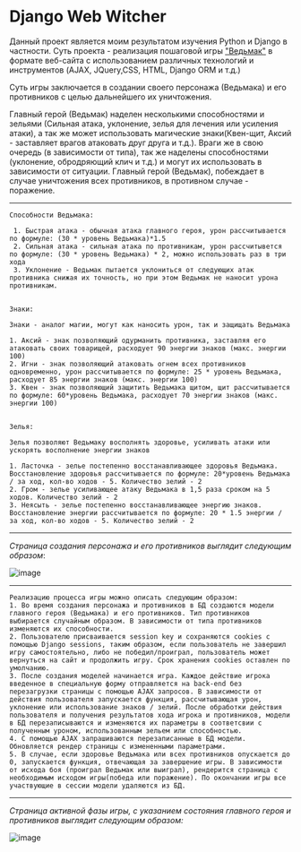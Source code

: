 # Django Web Witcher
 Данный проект является моим результатом изучения Python и Django в частности. Суть проекта - реализация пошаговой игры ["Ведьмак"](https://github.com/staywithme47/the_witcher_project) в формате веб-сайта с использованием различных технологий и инструментов (AJAX, JQuery,CSS, HTML, Django ORM и т.д.)
 
 Суть игры заключается в создании своего персонажа (Ведьмака) и его противников с целью дальнейшего их уничтожения. 
 
 Главный герой (Ведьмак) наделен несколькими способностями и зельями (Сильная атака, уклонение, зелья для лечения или усиления атаки), а так же может использовать магические знаки(Квен-щит, Аксий - заставляет врагов атаковать друг друга и т.д.). Враги же в свою очередь (в зависимости от типа), так же наделены способностями (уклонение, обродряющий клич и т.д.) и могут их использовать в зависимости от ситуации. Главный герой (Ведьмак), побеждает в случае уничтожения всех противников, в противном случае - поражение.
 
 
 ---
 ```
 Способности Ведьмака:
 
  1. Быстрая атака - обычная атака главного героя, урон рассчитывается по формуле: (30 * уровень Ведьмака)*1.5
  2. Сильная атака - сильная атака по противникам, урон рассчитывется по формуле: (30 * уровень Ведьмака) * 2, можно использовать раз в три хода
  3. Уклонение - Ведьмак пытается уклониться от следующих атак противника снижая их точность, но при этом Ведьмак не наносит урона противникам.
 
 
 Знаки:
 
 Знаки - аналог магии, могут как наносить урон, так и защищать Ведьмака
 
 1. Аксий - знак позволяющий одурманить противника, заставляя его атаковать своих товарищей, расходует 90 энергии знаков (макс. энергии 100)
 2. Игни - знак позволяющий атаковать огнем всех противников одновременно, урон рассчитывается по формуле: 25 * уровень Ведьмака, расходует 85 энергии знаков (макс. энергии 100)
 3. Квен - знак позволяющий защитить Ведьмака щитом, щит рассчитывается по формуле: 60*уровень Ведьмака, расходует 70 энергии знаков (макс. энергии 100)
 
 
 Зелья:
 
 Зелья позволяют Ведьмаку восполнять здоровье, усиливать атаки или ускорять восполнение энергии знаков
 
 1. Ласточка - зелье постепенно восстанавливающее здоровья Ведьмака. Восстановление здоровья рассчитывается по формуле: 20*уровень Ведьмака / за ход, кол-во ходов - 5. Количество зелий - 2
 2. Гром - зелье усиливающее атаку Ведьмака в 1,5 раза сроком на 5 ходов. Количество зелий - 2
 3. Неясыть - зелье постепенно восстанавливающее энергию знаков. Восстановление энергии рассчитывается по формуле: 20 * 1.5 энергии / за ход, кол-во ходов - 5. Количество зелий - 2 
 ```
 ---
 
 
 *Страница создания персонажа и его противников выглядит следующим образом*:
 
 ![image](https://user-images.githubusercontent.com/69643765/154846515-8f04fce9-35b4-4a28-893f-710274d7654c.png)

 ---
 ```
 Реализацию процесса игры можно описать следующим образом:
 1. Во время создания персонажа и противников в БД создаются модели главного героя (Ведьмака) и его противников. Тип противников выбирается случайным образом. В зависимости от типа противников изменяются их способности.
 2. Пользователю присваивается session key и сохраняются cookies с помощью Django sessions, таким образом, если пользователь не завершил игру самостоятельно, либо не победил/проиграл, пользователь может вернуться на сайт и продолжить игру. Срок хранения cookies оставлен по умолчанию.
 3. После создания моделей начинается игра. Каждое действие игрока введенное в специальную форму отправляется на back-end без перезагрузки страницы с помощью AJAX запросов. В зависимости от действия пользователя запускается функция, рассчитывающая урон, уклонение или использование знаков / зелий. После обработки действия пользователя и получения результатов хода игрока и противников, модели в БД перезаписываются и изменяются их параметры в соответсвии с полученным уроном, использованным зельем или способностью.
 4. С помощью AJAX запрашиваются перезаписанные в БД модели. Обновляется рендер страницы с измененными параметрами.
 5. В случае, если здоровье Ведьмака или всех противников опускается до 0, запускается функция, отвечающая за завершение игры. В зависимости от исхода боя (проиграл Ведьмак или выиграл), рендерится страница с необходимым исходом игры(победа или поражение). По окончании игры все участвующие в сессии модели удаляются из БД.
 
 ```
 ---

*Страница активной фазы игры, с указанием состояния главного героя и противников выглядит следующим образом:*

![image](https://user-images.githubusercontent.com/69643765/154846561-1cb206a6-6c17-4725-a649-043b5f090347.png)
